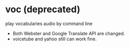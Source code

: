 # voc (deprecated)

play vocabularies audio by command line

* Both Webster and Google Translate API are changed.
* voicetube and yahoo still can work fine.
